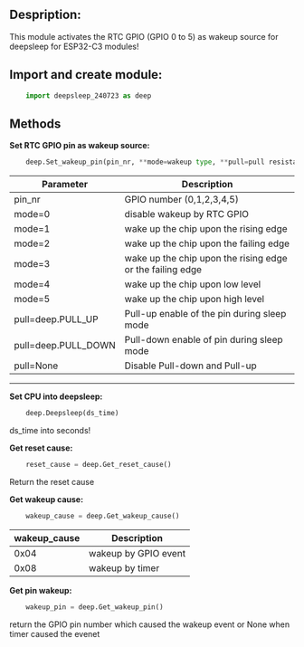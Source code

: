 Despription:
-
This module activates the RTC GPIO (GPIO 0 to 5) as wakeup source for deepsleep for ESP32-C3 modules!




## Import and create module:
```python
    import deepsleep_240723 as deep
```

## Methods
**Set RTC GPIO pin as wakeup source:**
```python
    deep.Set_wakeup_pin(pin_nr, **mode=wakeup type, **pull=pull resistances)
 ```
|Parameter|Description|
|-|-|
|pin_nr|GPIO number (0,1,2,3,4,5)|
|mode=0| disable wakeup by RTC GPIO|
|mode=1| wake up the chip upon the rising edge|
|mode=2| wake up the chip upon the failing edge|
|mode=3| wake up the chip upon the rising edge or the failing edge|
|mode=4| wake up the chip upon low level|
|mode=5| wake up the chip upon high level|
|pull=deep.PULL_UP|Pull-up enable of the pin during sleep mode|
|pull=deep.PULL_DOWN|Pull-down enable of pin during sleep mode|
|pull=None|Disable Pull-down and Pull-up|

---
**Set CPU into deepsleep:**
```python
    deep.Deepsleep(ds_time)
```
ds_time into seconds!

**Get reset cause:**
```python
    reset_cause = deep.Get_reset_cause()
```
Return the reset cause 

**Get wakeup cause:**
```python
    wakeup_cause = deep.Get_wakeup_cause()
```
|wakeup_cause|Description|
|-|-|
|0x04|wakeup by GPIO event|
|0x08|wakeup by timer|

**Get pin wakeup:**
```python
    wakeup_pin = deep.Get_wakeup_pin()
```
return the GPIO pin number which caused the wakeup event or None when timer caused the evenet



